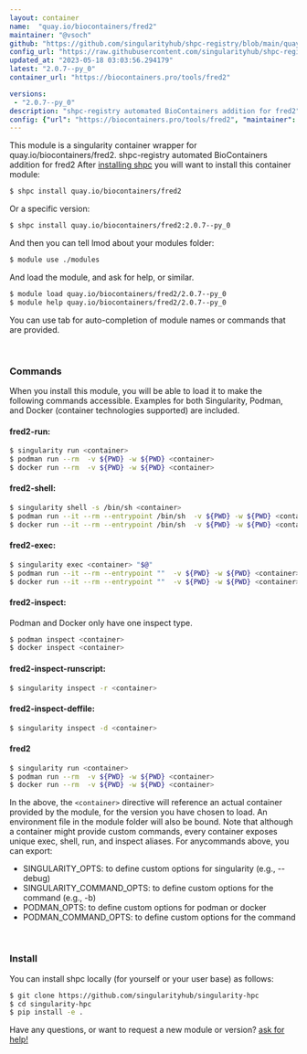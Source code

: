 ```yaml
---
layout: container
name:  "quay.io/biocontainers/fred2"
maintainer: "@vsoch"
github: "https://github.com/singularityhub/shpc-registry/blob/main/quay.io/biocontainers/fred2/container.yaml"
config_url: "https://raw.githubusercontent.com/singularityhub/shpc-registry/main/quay.io/biocontainers/fred2/container.yaml"
updated_at: "2023-05-18 03:03:56.294179"
latest: "2.0.7--py_0"
container_url: "https://biocontainers.pro/tools/fred2"

versions:
 - "2.0.7--py_0"
description: "shpc-registry automated BioContainers addition for fred2"
config: {"url": "https://biocontainers.pro/tools/fred2", "maintainer": "@vsoch", "description": "shpc-registry automated BioContainers addition for fred2", "latest": {"2.0.7--py_0": "sha256:4f9084258ce366afd8716eafca32fe2a3bdfc4b2ae8f369cf909e6caa2b9b5e6"}, "tags": {"2.0.7--py_0": "sha256:4f9084258ce366afd8716eafca32fe2a3bdfc4b2ae8f369cf909e6caa2b9b5e6"}, "docker": "quay.io/biocontainers/fred2"}
---
```


This module is a singularity container wrapper for quay.io/biocontainers/fred2.
shpc-registry automated BioContainers addition for fred2
After [installing shpc](#install) you will want to install this container module:


```bash
$ shpc install quay.io/biocontainers/fred2
```

Or a specific version:

```bash
$ shpc install quay.io/biocontainers/fred2:2.0.7--py_0
```

And then you can tell lmod about your modules folder:

```bash
$ module use ./modules
```

And load the module, and ask for help, or similar.

```bash
$ module load quay.io/biocontainers/fred2/2.0.7--py_0
$ module help quay.io/biocontainers/fred2/2.0.7--py_0
```

You can use tab for auto-completion of module names or commands that are provided.

<br>

### Commands

When you install this module, you will be able to load it to make the following commands accessible.
Examples for both Singularity, Podman, and Docker (container technologies supported) are included.

#### fred2-run:

```bash
$ singularity run <container>
$ podman run --rm  -v ${PWD} -w ${PWD} <container>
$ docker run --rm  -v ${PWD} -w ${PWD} <container>
```

#### fred2-shell:

```bash
$ singularity shell -s /bin/sh <container>
$ podman run --it --rm --entrypoint /bin/sh  -v ${PWD} -w ${PWD} <container>
$ docker run --it --rm --entrypoint /bin/sh  -v ${PWD} -w ${PWD} <container>
```

#### fred2-exec:

```bash
$ singularity exec <container> "$@"
$ podman run --it --rm --entrypoint ""  -v ${PWD} -w ${PWD} <container> "$@"
$ docker run --it --rm --entrypoint ""  -v ${PWD} -w ${PWD} <container> "$@"
```

#### fred2-inspect:

Podman and Docker only have one inspect type.

```bash
$ podman inspect <container>
$ docker inspect <container>
```

#### fred2-inspect-runscript:

```bash
$ singularity inspect -r <container>
```

#### fred2-inspect-deffile:

```bash
$ singularity inspect -d <container>
```



#### fred2

```bash
$ singularity run <container>
$ podman run --rm  -v ${PWD} -w ${PWD} <container>
$ docker run --rm  -v ${PWD} -w ${PWD} <container>
```


In the above, the `<container>` directive will reference an actual container provided
by the module, for the version you have chosen to load. An environment file in the
module folder will also be bound. Note that although a container
might provide custom commands, every container exposes unique exec, shell, run, and
inspect aliases. For anycommands above, you can export:

 - SINGULARITY_OPTS: to define custom options for singularity (e.g., --debug)
 - SINGULARITY_COMMAND_OPTS: to define custom options for the command (e.g., -b)
 - PODMAN_OPTS: to define custom options for podman or docker
 - PODMAN_COMMAND_OPTS: to define custom options for the command

<br>

### Install

You can install shpc locally (for yourself or your user base) as follows:

```bash
$ git clone https://github.com/singularityhub/singularity-hpc
$ cd singularity-hpc
$ pip install -e .
```

Have any questions, or want to request a new module or version? [ask for help!](https://github.com/singularityhub/singularity-hpc/issues)